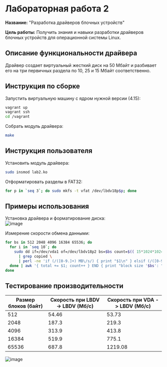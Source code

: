 # Лабораторная работа 2

**Название:** "Разработка драйверов блочных устройств"

**Цель работы:** Получить знания и навыки разработки драйверов блочных устройств для операционной системы Linux.

## Описание функциональности драйвера

Драйвер создает виртуальный жесткий диск на 50 Мбайт и разбивает его на три первичных раздела по 10, 25 и 15 Мбайт соответственно.

## Инструкция по сборке

Запустить виртуальную машину с ядром нужной версии (4.15):

```sh
vagrant up
vagrant ssh
cd /vagrant
```

Собрать модуль драйвера:

```sh
make
```

## Инструкция пользователя

Установить модуль драйвера:

```sh
sudo insmod lab2.ko
```

Отформатировать разделы в FAT32:

```sh
for p in `seq 3`; do sudo mkfs -t vfat /dev/lbdv18p$p; done
```

## Примеры использования

Установка драйвера и форматирование диска:  
![image](https://user-images.githubusercontent.com/26933429/110925899-ce714580-8334-11eb-97bc-0f97d79404cb.png)
  

Измерение скорости обмена данными:

```sh
for bs in 512 2048 4096 16384 65536; do
  for i in `seq 10`; do
    sudo dd if=/dev/vda1 of=/dev/lbdv18p2 bs=$bs count=$(( 15*1024*1024/$bs )) oflag=direct 2>&1 \
      | grep copied \
      | perl -ne 'if (/([0-9.]+) MB\/s/) { print "$1\n" } elsif (/([0-9.]+) GB\/s/) { print (($1*1024)."\n") }';
  done | awk '{ total += $1; count++ } END { print "block size '$bs': " count " runs " total/count " MB/s avg" }';
done
```

## Тестирование производительности

| Размер блоков (байт) | Скорость при LBDV -> LBDV (Мб/с) | Скорость при VDA -> LBDV (Мб/с) |
| ------------- | ------------- | --- |
| 512	| 54.46	| 53.73 |
| 2048	| 187.3	| 219.3 |
| 4096	| 313.9	| 413.8 |
| 16384	| 519.9	| 775.1 |
| 65536	| 687.8 |	1219.08 |
         
![image](https://user-images.githubusercontent.com/26933429/110925439-3e330080-8334-11eb-82ab-63fafcfe26c2.png)

